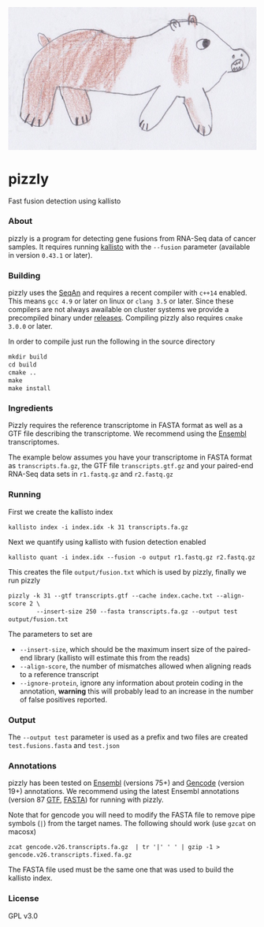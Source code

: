 ![pizzly](logo.jpg)

# pizzly 

Fast fusion detection using kallisto

### About

pizzly is a program for detecting gene fusions from RNA-Seq data of cancer samples. 
It requires running [kallisto](https://pachterlab.github.io/kallisto) with the `--fusion`
parameter (available in version `0.43.1` or later). 

### Building

pizzly uses the [SeqAn](http://www.seqan.de/) and requires a recent compiler with `c++14` enabled.
This means `gcc 4.9` or later on linux or `clang 3.5` or later. Since these compilers are not always
awailable on cluster systems we provide a precompiled binary under [releases](https://github.com/pmelsted/pizzly/releases). Compiling pizzly also
requires `cmake 3.0.0` or later.

In order to compile just run the following in the source directory
```
mkdir build
cd build
cmake ..
make
make install
```

### Ingredients

Pizzly requires the reference transcriptome in FASTA format as well as a GTF file describing the transcriptome.
We recommend using the [Ensembl](http://www.ensembl.org/index.html) transcriptomes.

The example below assumes you have your transcriptome in FASTA format as `transcripts.fa.gz`, the GTF file `transcripts.gtf.gz` 
and your paired-end RNA-Seq data sets in `r1.fastq.gz` and `r2.fastq.gz`

### Running

First we create the kallisto index

```
kallisto index -i index.idx -k 31 transcripts.fa.gz
```

Next we quantify using kallisto with fusion detection enabled

```
kallisto quant -i index.idx --fusion -o output r1.fastq.gz r2.fastq.gz
```

This creates the file `output/fusion.txt` which is used by pizzly, finally we run pizzly

```
pizzly -k 31 --gtf transcripts.gtf --cache index.cache.txt --align-score 2 \
        --insert-size 250 --fasta transcripts.fa.gz --output test output/fusion.txt
```

The parameters to set are 

* `--insert-size`, which should be the maximum insert size of the paired-end library (kallisto will estimate this from the reads)
* `--align-score`, the number of mismatches allowed when aligning reads to a reference transcript
* `--ignore-protein`, ignore any information about protein coding in the annotation, **warning** this will probably lead to an increase in the number of false positives reported.



### Output

The `--output test` parameter is used as a prefix and two files are created `test.fusions.fasta` and `test.json`


### Annotations

pizzly has been tested on [Ensembl](http://www.ensembl.org/) (versions 75+) and [Gencode](http://www.gencodegenes.org/) (version 19+) annotations. We recommend using the latest Ensembl annotations (version 87 [GTF](ftp://ftp.ensembl.org/pub/release-89/gtf/homo_sapiens/), [FASTA](ftp://ftp.ensembl.org/pub/release-89/fasta/homo_sapiens/cdna/)) for running with pizzly.

Note that for gencode you will need to modify the FASTA file to remove pipe symbols (`|`) from the target names. The following should work (use `gzcat` on macosx)

```
zcat gencode.v26.transcripts.fa.gz  | tr '|' ' ' | gzip -1 >  gencode.v26.transcripts.fixed.fa.gz
```

The FASTA file used must be the same one that was used to build the kallisto index.


### License

GPL v3.0
